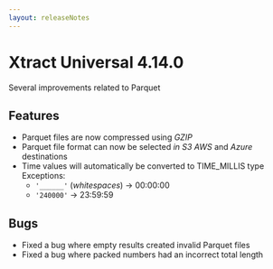 ```yaml
---
layout: releaseNotes
---
```


# Xtract Universal 4.14.0

Several improvements related to Parquet

## Features
- Parquet files are now compressed using *GZIP* 
- Parquet file format can now be selected *in S3 AWS* and *Azure* destinations
- Time values will automatically be converted to TIME_MILLIS type <br> Exceptions:
  - `'______'` (*whitespaces*) -> 00:00:00
  - `'240000'` -> 23:59:59

## Bugs
- Fixed a bug where empty results created invalid Parquet files
- Fixed a bug where packed numbers had an incorrect total length